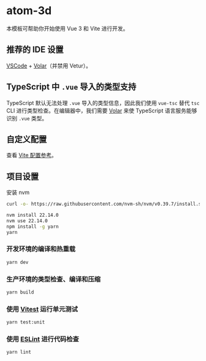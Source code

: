 # atom-3d

本模板可帮助你开始使用 Vue 3 和 Vite 进行开发。

## 推荐的 IDE 设置

[VSCode](https://code.visualstudio.com/) + [Volar](https://marketplace.visualstudio.com/items?itemName=Vue.volar)（并禁用 Vetur）。

## TypeScript 中 `.vue` 导入的类型支持

TypeScript 默认无法处理 `.vue` 导入的类型信息，因此我们使用 `vue-tsc` 替代 `tsc` CLI 进行类型检查。在编辑器中，我们需要 [Volar](https://marketplace.visualstudio.com/items?itemName=Vue.volar) 来使 TypeScript 语言服务能够识别 `.vue` 类型。

## 自定义配置

查看 [Vite 配置参考](https://vite.dev/config/)。

## 项目设置

安装 nvm
```zsh
curl -o- https://raw.githubusercontent.com/nvm-sh/nvm/v0.39.7/install.sh | bash
```

```sh
nvm install 22.14.0
nvm use 22.14.0
npm install -g yarn
yarn
```

### 开发环境的编译和热重载

```sh
yarn dev
```

### 生产环境的类型检查、编译和压缩

```sh
yarn build
```

### 使用 [Vitest](https://vitest.dev/) 运行单元测试

```sh
yarn test:unit
```

### 使用 [ESLint](https://eslint.org/) 进行代码检查

```sh
yarn lint
```
